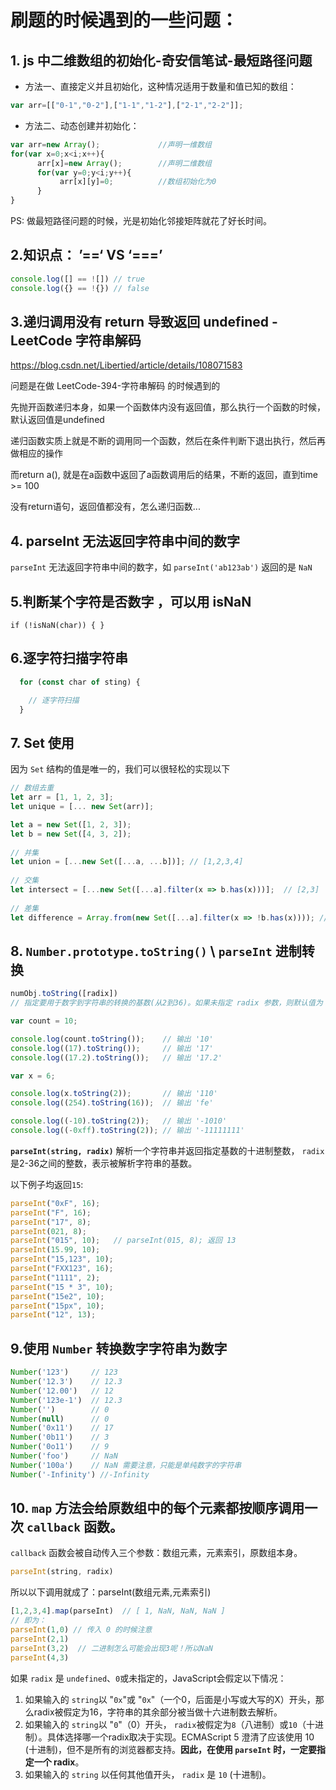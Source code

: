 # 刷题的时候遇到的一些问题：



## 1. js 中二维数组的初始化-奇安信笔试-最短路径问题

- 方法一、直接定义并且初始化，这种情况适用于数量和值已知的数组：

```javascript
var arr=[["0-1","0-2"],["1-1","1-2"],["2-1","2-2"]];
```

- 方法二、动态创建并初始化：

```javascript
var arr=new Array();             //声明一维数组        
for(var x=0;x<i;x++){
      arr[x]=new Array();        //声明二维数组
      for(var y=0;y<i;y++){
           arr[x][y]=0;          //数组初始化为0
      }
}
```

PS: 做最短路径问题的时候，光是初始化邻接矩阵就花了好长时间。



## 2.知识点： ’==‘ VS ‘===’

```javascript
console.log([] == ![]) // true
console.log({} == !{}) // false
```



## 3.递归调用没有 return 导致返回 undefined - LeetCode 字符串解码

https://blog.csdn.net/Libertied/article/details/108071583

问题是在做 LeetCode-394-字符串解码 的时候遇到的

先抛开函数递归本身，如果一个函数体内没有返回值，那么执行一个函数的时候，默认返回值是undefined

递归函数实质上就是不断的调用同一个函数，然后在条件判断下退出执行，然后再做相应的操作

而return a(), 就是在a函数中返回了a函数调用后的结果，不断的返回，直到time >= 100

没有return语句，返回值都没有，怎么递归函数...



## 4. parseInt 无法返回字符串中间的数字

`parseInt` 无法返回字符串中间的数字，如  `parseInt('ab123ab')`  返回的是 `NaN`



## 5.判断某个字符是否数字 ，可以用  isNaN

`if (!isNaN(char)) { }`



## 6.逐字符扫描字符串

```javascript
  for (const char of sting) {  

    // 逐字符扫描 
  }
```



## 7. Set 使用

因为 `Set` 结构的值是唯一的，我们可以很轻松的实现以下

```javascript
// 数组去重
let arr = [1, 1, 2, 3];
let unique = [... new Set(arr)];

let a = new Set([1, 2, 3]);
let b = new Set([4, 3, 2]);
  
// 并集
let union = [...new Set([...a, ...b])]; // [1,2,3,4]
  
// 交集
let intersect = [...new Set([...a].filter(x => b.has(x)))];  // [2,3]
  
// 差集
let difference = Array.from(new Set([...a].filter(x => !b.has(x)))); // [1]
```



## 8.  `Number.prototype.toString()` \ `parseInt` 进制转换

```javascript
numObj.toString([radix])  
// 指定要用于数字到字符串的转换的基数(从2到36)。如果未指定 radix 参数，则默认值为 10。
```

```javascript
var count = 10;

console.log(count.toString());    // 输出 '10'
console.log((17).toString());     // 输出 '17'
console.log((17.2).toString());   // 输出 '17.2'

var x = 6;

console.log(x.toString(2));       // 输出 '110'
console.log((254).toString(16));  // 输出 'fe'

console.log((-10).toString(2));   // 输出 '-1010'
console.log((-0xff).toString(2)); // 输出 '-11111111'
```

**`parseInt(string, radix)`**  解析一个字符串并返回指定基数的十进制整数， `radix` 是2-36之间的整数，表示被解析字符串的基数。

以下例子均返回`15`:

```javascript
parseInt("0xF", 16);
parseInt("F", 16);
parseInt("17", 8);
parseInt(021, 8);
parseInt("015", 10);   // parseInt(015, 8); 返回 13
parseInt(15.99, 10);
parseInt("15,123", 10);
parseInt("FXX123", 16);
parseInt("1111", 2);
parseInt("15 * 3", 10);
parseInt("15e2", 10);
parseInt("15px", 10);
parseInt("12", 13);
```



## 9.使用 `Number` 转换数字字符串为数字

```javascript
Number('123')     // 123
Number('12.3')    // 12.3
Number('12.00')   // 12
Number('123e-1')  // 12.3
Number('')        // 0
Number(null)      // 0
Number('0x11')    // 17
Number('0b11')    // 3
Number('0o11')    // 9
Number('foo')     // NaN 
Number('100a')    // NaN 需要注意，只能是单纯数字的字符串
Number('-Infinity') //-Infinity
```



## 10. `map` 方法会给原数组中的每个元素都按顺序调用一次  `callback` 函数。

`callback` 函数会被自动传入三个参数：数组元素，元素索引，原数组本身。

```javascript
parseInt(string, radix)
```

所以以下调用就成了：parseInt(数组元素,元素索引)

```javascript
[1,2,3,4].map(parseInt)  // [ 1, NaN, NaN, NaN ]
// 即为：
parseInt(1,0) // 传入 0 的时候注意
parseInt(2,1) 
parseInt(3,2)  // 二进制怎么可能会出现3呢！所以NaN
parseInt(4,3)
```

如果 `radix` 是 `undefined`、`0`或未指定的，JavaScript会假定以下情况：

1. 如果输入的 `string`以 "`0x`"或 "`0x`"（一个0，后面是小写或大写的X）开头，那么radix被假定为16，字符串的其余部分被当做十六进制数去解析。
2. 如果输入的 `string`以 "`0`"（0）开头， `radix`被假定为`8`（八进制）或`10`（十进制）。具体选择哪一个radix取决于实现。ECMAScript 5 澄清了应该使用 10 (十进制)，但不是所有的浏览器都支持。**因此，在使用 `parseInt` 时，一定要指定一个 radix**。
3. 如果输入的 `string` 以任何其他值开头， `radix` 是 `10` (十进制)。


